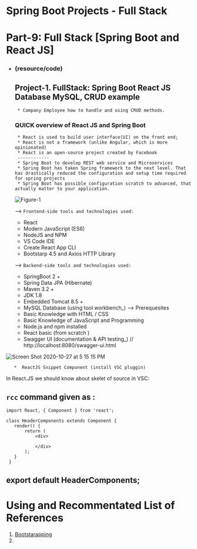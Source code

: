 
#                                           Spring Boot Projects - Full Stack
   
 # Part-9: Full Stack [Spring Boot and React JS]
  * ### (resource/code) 
    ## Project-1. FullStack: Spring Boot React JS Database MySQL, CRUD example
         * Company Employee how to handle and using CRUD methods. 
     ### QUICK overview of React JS and Spring Boot
         * React is used to build user interface(UI) on the front end;
         * React is not a framework (unlike Angular, which is more opinionated)
         * React is an open-source project created by Facebook
         ------------
         * Spring Boot to develop REST web service and Microservices
         * Spring Boot has taken Spring framework to the next level. That has drastically reduced the configuration and setup time required for spring projects
         * Spring Boot has possible configuration scratch to advanced, that actually matter to your application.


      ![Figure-1](https://user-images.githubusercontent.com/11626327/97261692-b1931480-1862-11eb-9c73-4eb6157c06fc.png)
     
      --> `Frontend-side tools and technologies used:` 
       * React 
       * Modern JavaScript (ES6)
       * NodeJS and NPM 
       * VS Code IDE
       * Create React App CLI
       * Bootstarp 4.5 and Axios HTTP Library
          
      --> `Backend-side tools and technologies used: `
       * SpringBoot 2 + 
       * Spring Data JPA (Hibernate)
       * Maven 3.2  + 
       * JDK 1.8 
       * Embedded Tomcat 8.5 + 
       * MySQL Database (using tool workbench_)
     --> Prerequesites 
       * Basic Knowledge with HTML / CSS
       * Basic Knowledge of JavaScript and Programming
       * Node.js and npm installed
       * React basic (from scratch )
       * Swagger UI (documentation & API testing_) // http://localhost:8080/swagger-ui.html
       
 ![Screen Shot 2020-10-27 at 5 15 15 PM](https://user-images.githubusercontent.com/11626327/97274499-13aa4480-1878-11eb-9abb-650a0f73e092.png)
       
       *  ReactJS Snippet Component (install VSC pluggin)
       
 In React.JS we should know about skelet of source in VSC:
 
 `rcc` command given as : 
 ------------------------
    import React, { Component } from 'react';

    class HeaderComponents extends Component {
       render() {
           return (
               <div>

               </div>
           );
       }
     }

export default HeaderComponents;
----------------------------


#   Using and Recommentated List of References
 1. [Bootstarapping](https://getbootstrap.com/docs/4.5/getting-started/introduction/)
 2. 
